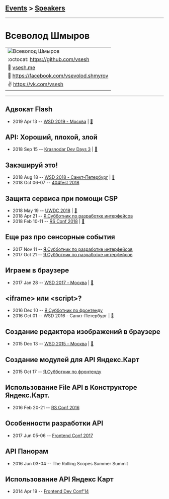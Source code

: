 ## [Events](../README.md) > [Speakers](../speakers.md)
---

# Всеволод Шмыров

| |
| --- |
| ![Всеволод Шмыров](https://avatars.io/facebook/vsevolod.shmyrov/large)
| :octocat:  [https:&#x2F;&#x2F;github.com&#x2F;vsesh](https://github.com/vsesh)
| :page_facing_up:  [vsesh.me](vsesh.me)
| :blue_book:  [https:&#x2F;&#x2F;facebook.com&#x2F;vsevolod.shmyrov](https://facebook.com/vsevolod.shmyrov)
| :v:  [https:&#x2F;&#x2F;vk.com&#x2F;vsesh](https://vk.com/vsesh)

---
## Адвокат Flash
- 2019 Apr 13 -- [WSD 2019 - Москва](https://www.youtube.com/watch?v=p19GIgdJmmg)  | [:notebook:](https://wsd.events/2019/04/13/pres/flash-advocate.pdf)  
## API: Хороший, плохой, злой
- 2018 Sep 15 -- [Krasnodar Dev Days 3](https://www.youtube.com/watch?v=ZhgPcOUr3O0)  | [:notebook:](https://yadi.sk/i/UiAi_0kWTtWX1g)  
## Закэшируй это!
- 2018 Aug 18 -- [WSD 2018 - Санкт-Петербург](https://www.youtube.com/watch?v=JQrweUtfI80)  | [:notebook:](https://wsd.events/2018/08/18/pres/cache-it.pdf)  
- 2018 Oct 06-07 -- [404fest 2018](https://www.youtube.com/watch?v=FeAasDP9SUc)    
## Защита сервиса при помощи CSP
- 2018 May 19 -- [UWDC 2018](https://www.youtube.com/watch?v=WFfYF2Q8ihU)  | [:notebook:](https://2018.uwdc.ru/storage/lectures/presentaions/nBM4K3Wuerx8aUhHdZTj1oJ2M3eKrrtjIhvz6HYF.pptx)  
- 2018 Apr 21 -- [Я.Субботник по разработке интерфейсов](https://events.yandex.ru/lib/talks/5744/)    
- 2018 Feb 10-11 -- [RS Conf 2018](https://youtu.be/W41Pn9gimYw)  | [:notebook:](https://drive.google.com/file/d/1whGimZU-8h1Ham6tK_G1ZxAGUM-SSHE3/view)  
## Еще раз про сенсорные события
- 2017 Nov 11 -- [Я.Субботник по разработке интерфейсов](https://events.yandex.ru/lib/talks/5212/)    
- 2017 Oct 21 -- [Я.Субботник по разработке интерфейсов](https://events.yandex.ru/lib/talks/5111/)    
## Играем в браузере
- 2017 Jan 28 -- [WSD 2017 - Москва](https://www.youtube.com/watch?v=Cq1nXEgMiRI)  | [:notebook:](https://wsd.events/2017/01/28/pres/browser-games/)  
## &lt;iframe&gt; или &lt;script&gt;?
- 2016 Dec 10 -- [Я.Субботник по фронтенду](https://events.yandex.ru/lib/talks/4258/)    
- 2016 Oct 01 -- WSD 2016 - Санкт-Петербург  | [:notebook:](https://wsd.events/2016/10/01/pres/iframe-or-script.pdf)  
## Создание редактора изображений в браузере
- 2015 Dec 13 -- [WSD 2015 - Москва](https://www.youtube.com/watch?v=xT6eBk_Wr7c)  | [:notebook:](https://wsd.events/2015/12/13/pres/image-editor.pdf)  
## Создание модулей для API Яндекс.Карт
- 2015 Oct 17 -- [Я.Субботник по фронтенду](https://events.yandex.ru/lib/talks/3213/)    
## Использование File API в Конструкторе Яндекс.Карт.
- 2016 Feb 20-21 -- [RS Conf 2016](https://www.youtube.com/watch?v=VeaRqoJGnWY)    
## Особенности разработки API
- 2017 Jun 05-06 -- [Frontend Conf 2017](https://www.youtube.com/watch?v=pYlsHDzaiOo)    
## API Панорам
- 2016 Jun 03-04 -- The Rolling Scopes Summer Summit    
## Использование API Яндекс Карт
- 2014 Apr 19 -- [Frontend Dev Conf’14](https://www.youtube.com/watch?v=J1ngKr6V8eA)    
